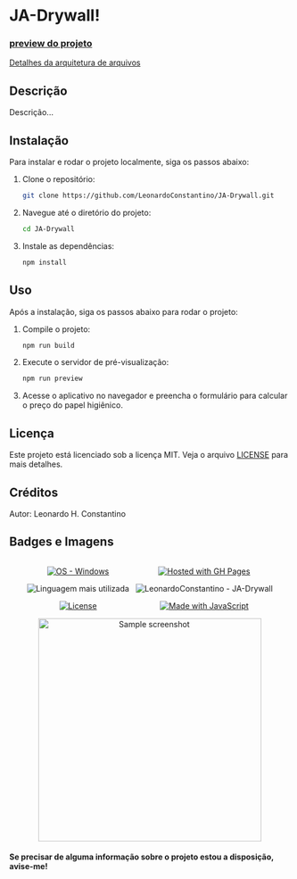 # JA-Drywall!

### [preview do projeto](https://leonardoconstantino.github.io/JA-Drywall/)

[Detalhes da arquitetura de arquivos](https://github.com/LeonardoConstantino/JA-Drywall/blob/main/estrutura.md)

## Descrição

Descrição...

## Instalação

Para instalar e rodar o projeto localmente, siga os passos abaixo:

1. Clone o repositório:

    ```bash
    git clone https://github.com/LeonardoConstantino/JA-Drywall.git
    ```

2. Navegue até o diretório do projeto:

    ```bash
    cd JA-Drywall
    ```

3. Instale as dependências:

    ```bash
    npm install
    ```

## Uso

Após a instalação, siga os passos abaixo para rodar o projeto:

1. Compile o projeto:

    ```bash
    npm run build
    ```

2. Execute o servidor de pré-visualização:

    ```bash
    npm run preview
    ```

3. Acesse o aplicativo no navegador e preencha o formulário para calcular o preço do papel higiênico.

## Licença
Este projeto está licenciado sob a licença MIT. Veja o arquivo [LICENSE](https://github.com/LeonardoConstantino/JA-Drywall/blob/main/LICENSE.txt) para mais detalhes.

## Créditos
Autor: Leonardo H. Constantino

## Badges e Imagens

<div style='display: flex; justify-content: center; gap: 12px' >

<div align='center'>

[![OS - Windows](https://img.shields.io/badge/OS-Windows-blue?logo=windows&logoColor=white)](https://www.microsoft.com/ 'Go to Microsoft homepage')

![Linguagem mais utilizada](https://img.shields.io/github/languages/top/LeonardoConstantino/JA-Drywall)

[![License](https://img.shields.io/badge/License-MIT-blue)](#license)

</div>

<div align='center'>

[![Hosted with GH Pages](https://img.shields.io/badge/Hosted_with-GitHub_Pages-blue?logo=github&logoColor=white)](https://pages.github.com/ 'Go to GitHub Pages homepage')

![LeonardoConstantino - JA-Drywall](https://img.shields.io/static/v1?label=LeonardoConstantino&message=JA-Drywall&color=blue&logo=github)

[![Made with JavaScript](https://img.shields.io/badge/Made_with-JavaScript-blue?logo=javascript&logoColor=white)](https://www.javascript.com/ 'Go to JavaScript homepage')

</div>

</div>

<div align='center'>
    <img src='https://raw.githubusercontent.com/LeonardoConstantino/JA-Drywall/master/src/assets/images/print.jpg' alt='Sample screenshot' width='400'>
</div>

#### Se precisar de alguma informação sobre o projeto estou a disposição, avise-me!